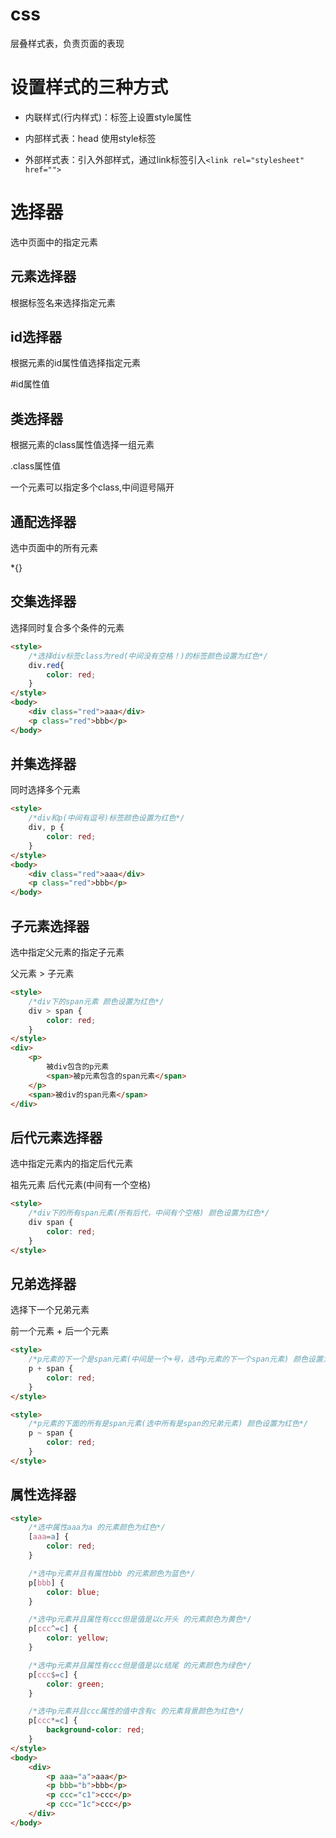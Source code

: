 # css

层叠样式表，负责页面的表现



# 设置样式的三种方式

+ 内联样式(行内样式)：标签上设置style属性

+ 内部样式表：head 使用style标签
+ 外部样式表：引入外部样式，通过link标签引入`<link rel="stylesheet" href="">`



# 选择器

选中页面中的指定元素

## 元素选择器

根据标签名来选择指定元素

## id选择器

根据元素的id属性值选择指定元素

#id属性值

## 类选择器

根据元素的class属性值选择一组元素

 .class属性值

一个元素可以指定多个class,中间逗号隔开

## 通配选择器

选中页面中的所有元素

*{}



## 交集选择器

选择同时复合多个条件的元素

```html
<style>
    /*选择div标签class为red(中间没有空格！)的标签颜色设置为红色*/
    div.red{
        color: red;
    }
</style>
<body>
    <div class="red">aaa</div>
    <p class="red">bbb</p>
</body>
```

## 并集选择器

同时选择多个元素

```html
<style>
    /*div和p(中间有逗号)标签颜色设置为红色*/
    div, p {
        color: red;
    }
</style>
<body>
    <div class="red">aaa</div>
    <p class="red">bbb</p>
</body>
```



## 子元素选择器

选中指定父元素的指定子元素

父元素  > 子元素

```html
<style>
    /*div下的span元素 颜色设置为红色*/
    div > span {
        color: red;
    }
</style>
<div>
    <p>
        被div包含的p元素
        <span>被p元素包含的span元素</span>
    </p>
    <span>被div的span元素</span>
</div>
```



## 后代元素选择器

选中指定元素内的指定后代元素

祖先元素 后代元素(中间有一个空格)

```html
<style>
    /*div下的所有span元素(所有后代，中间有个空格) 颜色设置为红色*/
    div span {
        color: red;
    }
</style>
```

## 兄弟选择器

选择下一个兄弟元素

前一个元素 + 后一个元素

```html
<style>
    /*p元素的下一个是span元素(中间是一个+号，选中p元素的下一个span元素) 颜色设置为红色*/
    p + span {
        color: red;
    }
</style>
```

```html
<style>
    /*p元素的下面的所有是span元素(选中所有是span的兄弟元素) 颜色设置为红色*/
    p ~ span {
        color: red;
    }
</style>
```

## 属性选择器

```html
<style>
    /*选中属性aaa为a 的元素颜色为红色*/
    [aaa=a] {
        color: red;
    }

    /*选中p元素并且有属性bbb 的元素颜色为蓝色*/
    p[bbb] {
        color: blue;
    }

    /*选中p元素并且属性有ccc但是值是以c开头 的元素颜色为黄色*/
    p[ccc^=c] {
        color: yellow;
    }

    /*选中p元素并且属性有ccc但是值是以c结尾 的元素颜色为绿色*/
    p[ccc$=c] {
        color: green;
    }

    /*选中p元素并且ccc属性的值中含有c 的元素背景颜色为红色*/
    p[ccc*=c] {
        background-color: red;
    }
</style>
<body>
    <div>
        <p aaa="a">aaa</p>
        <p bbb="b">bbb</p>
        <p ccc="c1">ccc</p>
        <p ccc="1c">ccc</p>
    </div>
</body>
```

